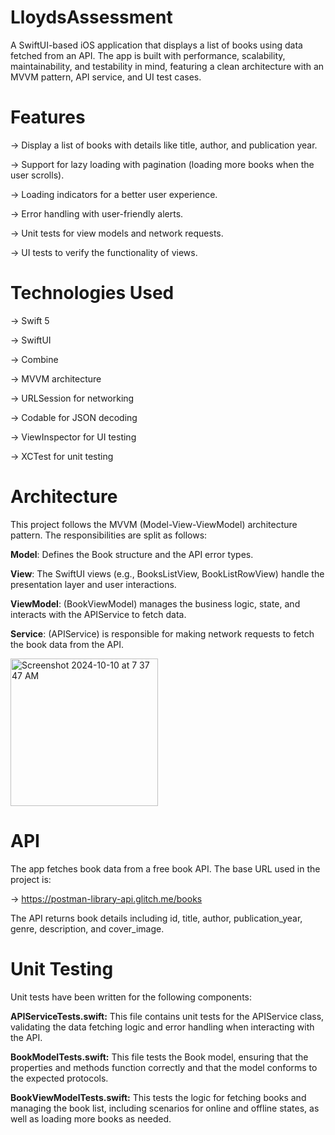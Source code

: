 # LloydsAssessment
A SwiftUI-based iOS application that displays a list of books using data fetched from an API. The app is built with performance, scalability, maintainability, and testability in mind, featuring a clean architecture with an MVVM pattern, API service, and UI test cases.

# Features
-> Display a list of books with details like title, author, and publication year.

-> Support for lazy loading with pagination (loading more books when the user scrolls).

-> Loading indicators for a better user experience.

-> Error handling with user-friendly alerts.

-> Unit tests for view models and network requests.

-> UI tests to verify the functionality of views.

# Technologies Used
-> Swift 5

-> SwiftUI

-> Combine

-> MVVM architecture

-> URLSession for networking

-> Codable for JSON decoding

-> ViewInspector for UI testing

-> XCTest for unit testing

# Architecture
This project follows the MVVM (Model-View-ViewModel) architecture pattern. The responsibilities are split as follows:

**Model**: Defines the Book structure and the API error types.

**View**: The SwiftUI views (e.g., BooksListView, BookListRowView) handle the presentation layer and user interactions.

**ViewModel**: (BookViewModel) manages the business logic, state, and interacts with the APIService to fetch data.

**Service**: (APIService) is responsible for making network requests to fetch the book data from the API.

<img width="236" alt="Screenshot 2024-10-10 at 7 37 47 AM" src="https://github.com/user-attachments/assets/97d61d08-e275-4480-9dc8-87f95f3b25f5">

# API
The app fetches book data from a free book API. The base URL used in the project is:

-> https://postman-library-api.glitch.me/books

The API returns book details including id, title, author, publication_year, genre, description, and cover_image.

# Unit Testing
Unit tests have been written for the following components:

**APIServiceTests.swift:** This file contains unit tests for the APIService class, validating the data fetching logic and error handling when interacting with the API.

**BookModelTests.swift:** This file tests the Book model, ensuring that the properties and methods function correctly and that the model conforms to the expected protocols.

**BookViewModelTests.swift:** This tests the logic for fetching books and managing the book list, including scenarios for online and offline states, as well as loading more books as needed.
